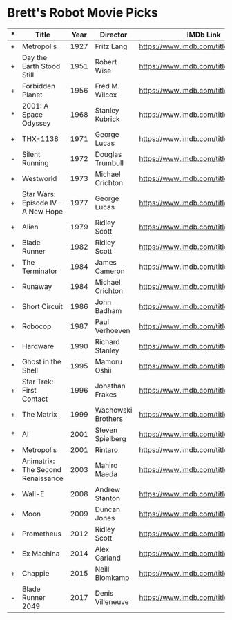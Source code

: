 # Brett's Robot Movie Picks

|*|Title | Year | Director | IMDb Link|
|-|-----|------|----------|----------|
|+|Metropolis | 1927 | Fritz Lang | https://www.imdb.com/title/tt0017136/
|+|Day the Earth Stood Still | 1951 | Robert Wise | https://www.imdb.com/title/tt0043456/
|+|Forbidden Planet | 1956 | Fred M. Wilcox | https://www.imdb.com/title/tt0049223/
|*|2001: A Space Odyssey | 1968 | Stanley Kubrick | https://www.imdb.com/title/tt0062622/
|+|THX-1138 | 1971 | George Lucas | https://www.imdb.com/title/tt0129167/
|-|Silent Running | 1972 | Douglas Trumbull | https://www.imdb.com/title/tt0067756/
|+|Westworld | 1973 | Michael Crichton | https://www.imdb.com/title/tt0070909/
|+|Star Wars: Episode IV - A New Hope | 1977 | George Lucas | https://www.imdb.com/title/tt0076759/
|+|Alien | 1979 | Ridley Scott | https://www.imdb.com/title/tt0078748/
|*|Blade Runner | 1982 | Ridley Scott | https://www.imdb.com/title/tt0083658/
|*|The Terminator | 1984 | James Cameron | https://www.imdb.com/title/tt0088247/
|-|Runaway | 1984 | Michael Crichton | https://www.imdb.com/title/tt0088024/
|-|Short Circuit | 1986 | John Badham | https://www.imdb.com/title/tt0091949/
|+|Robocop | 1987 | Paul Verhoeven | https://www.imdb.com/title/tt0093870/
|-|Hardware | 1990 | Richard Stanley | https://www.imdb.com/title/tt0099740/
|*|Ghost in the Shell | 1995 | Mamoru Oshii | https://www.imdb.com/title/tt0113568/
|+|Star Trek: First Contact | 1996 | Jonathan Frakes | https://www.imdb.com/title/tt0117731/
|+|The Matrix | 1999 | Wachowski Brothers | https://www.imdb.com/title/tt0133093/
|*|AI | 2001 | Steven Spielberg | https://www.imdb.com/title/tt0212720/
|+|Metropolis | 2001 | Rintaro | https://www.imdb.com/title/tt0293416/
|+|Animatrix: The Second Renaissance | 2003 | Mahiro Maeda | https://www.imdb.com/title/tt0328832/
|+|Wall-E | 2008 | Andrew Stanton | https://www.imdb.com/title/tt0910970/
|+|Moon | 2009 | Duncan Jones | https://www.imdb.com/title/tt1182345/
|+|Prometheus | 2012 | Ridley Scott | https://www.imdb.com/title/tt1446714/
|*|Ex Machina | 2014 | Alex Garland | https://www.imdb.com/title/tt0470752/
|+|Chappie | 2015 | Neill Blomkamp | https://www.imdb.com/title/tt1823672/
|-|Blade Runner 2049 | 2017 | Denis Villeneuve | https://www.imdb.com/title/tt1856101/
